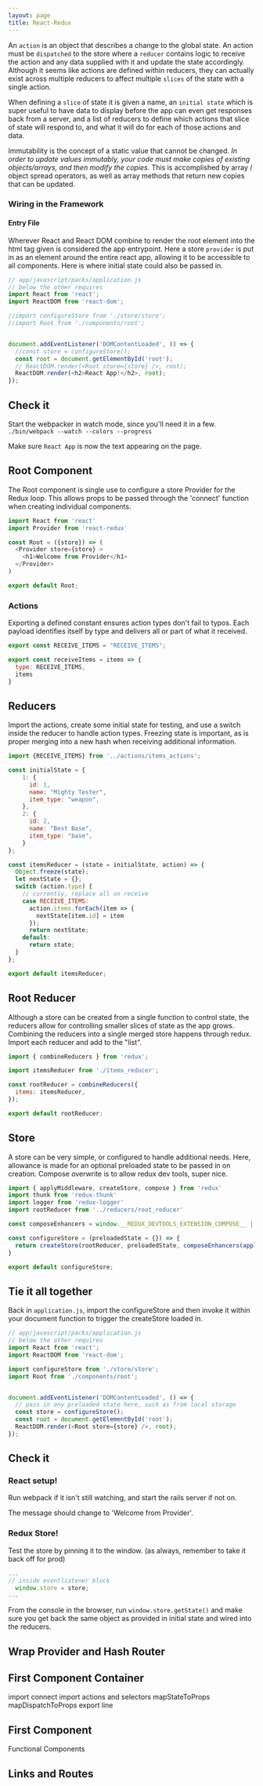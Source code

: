 ```yaml
---
layout: page
title: React-Redux
---
```


An `action` is an object that describes a change to the global state. An action must be `dispatched` to the store where a `reducer` contains logic to receive the action and any data supplied with it and update the state accordingly. Although it seems like actions are defined within reducers, they can actually exist across multiple reducers to affect multiple `slices` of the state with a single action.

When defining a `slice` of state it is given a name, an `initial state` which is super useful to have data to display before the app can even get responses back from a server, and a list of reducers to define which actions that slice of state will respond to, and what it will do for each of those actions and data.

Immutability is the concept of a static value that cannot be changed. *In order to update values immutably, your code must make copies of existing objects/arrays, and then modify the copies.* This is accomplished by array / object spread operators, as well as array methods that return new copies that can be updated.


### Wiring in the Framework

#### Entry File
Wherever React and React DOM combine to render the root element into the html tag given is considered the app entrypoint. Here a store `provider` is put in as an element around the entire react app, allowing it to be accessible to all components. Here is where initial state could also be passed in.

```js
// app/javascript/packs/application.js
// below the other requires
import React from 'react';
import ReactDOM from 'react-dom';

//import configureStore from './store/store';
//import Root from './components/root';


document.addEventListener('DOMContentLoaded', () => {
  //const store = configureStore();
  const root = document.getElementById('root');
  // ReactDOM.render(<Root store={store} />, root);
  ReactDOM.render(<h2>React App!</h2>, root);
});
```

## Check it
Start the webpacker in watch mode, since you'll need it in a few.
`./bin/webpack --watch --colors --progress`

Make sure `React App` is now the text appearing on the page.

## Root Component
The Root component is single use to configure a store Provider for the Redux loop. This allows props to be passed through the 'connect' function when creating individual components.

```js
import React from 'react'
import Provider from 'react-redux'

const Root = ({store}) => (
  <Provider store={store} >
    <h1>Welcome from Provider</h1>
  </Provider>
)

export default Root;
```


### Actions
Exporting a defined constant ensures action types don't fail to typos. Each payload identifies itself by type and delivers all or part of what it received.

```js
export const RECEIVE_ITEMS = "RECEIVE_ITEMS";

export const receiveItems = items => {
  type: RECEIVE_ITEMS,
  items
}
```

## Reducers
Import the actions, create some initial state for testing, and use a switch inside the reducer to handle action types.
Freezing state is important, as is proper merging into a new hash when receiving additional information.

```js
import {RECEIVE_ITEMS} from '../actions/items_actions';

const initialState = {
    1: {
      id: 1,
      name: "Mighty Tester",
      item_type: "weapon",
    },
    2: {
      id: 2,
      name: "Best Base",
      item_type: "base",
    }
};

const itemsReducer = (state = initialState, action) => {
  Object.freeze(state);
  let nextState = {};
  switch (action.type) {
    // currently, replace all on receive
    case RECEIVE_ITEMS:
      action.items.forEach(item => {
        nextState[item.id] = item
      });
      return nextState;
    default:
      return state;
  }
};

export default itemsReducer;
```

## Root Reducer
Although a store can be created from a single function to control state, the reducers allow for controlling smaller slices of state as the app grows. Combining the reducers into a single merged store happens through redux. Import each reducer and add to the "list".

```js
import { combineReducers } from 'redux';

import itemsReducer from './items_reducer';

const rootReducer = combineReducers({
  items: itemsReducer,
});

export default rootReducer;
```

## Store
A store can be very simple, or configured to handle additional needs. Here, allowance is made for an optional preloaded state to be passed in on creation.
Compose overwrite is to allow redux dev tools, super nice.

```js
import { applyMiddleware, createStore, compose } from 'redux'
import thunk from 'redux-thunk'
import logger from 'redux-logger'
import rootReducer from '../reducers/root_reducer'

const composeEnhancers = window.__REDUX_DEVTOOLS_EXTENSION_COMPOSE__ || compose;

const configureStore = (preloadedState = {}) => {
  return createStore(rootReducer, preloadedState, composeEnhancers(applyMiddleware(thunk, logger)));
}

export default configureStore;
```

## Tie it all together
Back in `application.js`, import the configureStore and then invoke it within your document function to trigger the createStore loaded in. 

```js
// app/javascript/packs/application.js
// below the other requires
import React from 'react';
import ReactDOM from 'react-dom';

import configureStore from './store/store';
import Root from './components/root';


document.addEventListener('DOMContentLoaded', () => {
  // pass in any preloaded state here, such as from local storage
  const store = configureStore();
  const root = document.getElementById('root');
  ReactDOM.render(<Root store={store} />, root);
});
```
## Check it
### React setup!
Run webpack if it isn't still watching, and start the rails server if not on. 

The message should change to 'Welcome from Provider'.

### Redux Store!
Test the store by pinning it to the window. (as always, remember to take it back off for prod)

```js
...
// inside eventlistener block
  window.store = store;
...
```

From the console in the browser, run `window.store.getState()` and make sure you get back the same object as provided in initial state and wired into the reducers.

## Wrap Provider and Hash Router

## First Component Container
import connect
import actions and selectors
mapStateToProps
mapDispatchToProps
export line

## First Component
Functional Components



## Links and Routes